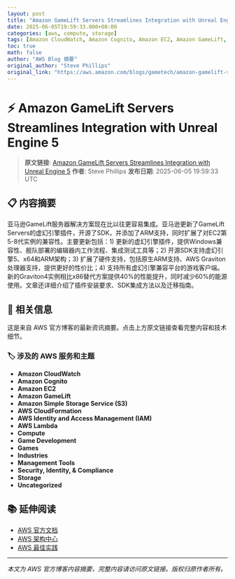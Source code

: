 ```yaml
---
layout: post
title: "Amazon GameLift Servers Streamlines Integration with Unreal Engine 5"
date: 2025-06-05T19:59:33.000+00:00
categories: [aws, compute, storage]
tags: [Amazon CloudWatch, Amazon Cognito, Amazon EC2, Amazon GameLift, Amazon Simple Storage Service (S3), AWS CloudFormation, AWS Identity and Access Management (IAM), AWS Lambda, Compute, Game Development, Games, Industries, Management Tools, Security Identity Compliance, Storage, Uncategorized]
toc: true
math: false
author: "AWS Blog 摘要"
original_author: "Steve Phillips"
original_link: "https://aws.amazon.com/blogs/gametech/amazon-gamelift-servers-streamlines-integration-with-unreal-engine-5/"
---
```


# ⚡ Amazon GameLift Servers Streamlines Integration with Unreal Engine 5

> **原文链接**: [Amazon GameLift Servers Streamlines Integration with Unreal Engine 5](https://aws.amazon.com/blogs/gametech/amazon-gamelift-servers-streamlines-integration-with-unreal-engine-5/)
> **作者**: Steve Phillips
> **发布日期**: 2025-06-05 19:59:33 UTC

## 📋 内容摘要

亚马逊GameLift服务器解决方案现在比以往更容易集成。亚马逊更新了GameLift Servers的虚幻引擎插件，开源了SDK，并添加了ARM支持，同时扩展了对EC2第5-8代实例的兼容性。主要更新包括：1) 更新的虚幻引擎插件，提供Windows兼容性、舰队部署的编辑器内工作流程、集成测试工具等；2) 开源SDK支持虚幻引擎5、x64和ARM架构；3) 扩展了硬件支持，包括原生ARM支持、AWS Graviton处理器支持，提供更好的性价比；4) 支持所有虚幻引擎兼容平台的游戏客户端。新的Graviton4实例相比x86替代方案提供40%的性能提升，同时减少60%的能源使用。文章还详细介绍了插件安装要求、SDK集成方法以及迁移指南。

## 🔗 相关信息

这是来自 AWS 官方博客的最新资讯摘要。点击上方原文链接查看完整内容和技术细节。

### 🏷️ 涉及的 AWS 服务和主题

- **Amazon CloudWatch**
- **Amazon Cognito**
- **Amazon EC2**
- **Amazon GameLift**
- **Amazon Simple Storage Service (S3)**
- **AWS CloudFormation**
- **AWS Identity and Access Management (IAM)**
- **AWS Lambda**
- **Compute**
- **Game Development**
- **Games**
- **Industries**
- **Management Tools**
- **Security, Identity, & Compliance**
- **Storage**
- **Uncategorized**

## 📚 延伸阅读

- [AWS 官方文档](https://docs.aws.amazon.com/)
- [AWS 架构中心](https://aws.amazon.com/architecture/)
- [AWS 最佳实践](https://aws.amazon.com/architecture/well-architected/)

---

*本文为 AWS 官方博客内容摘要，完整内容请访问原文链接。版权归原作者所有。*
